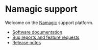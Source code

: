 # Namagic support

Welcome on the [Namagic](http://www.namagicapp.com) support platform.

* [Software documentation](https://github.com/namagicapp/support/wiki)
* [Bug reports and feature requests](https://github.com/namagicapp/support/issues)
* [Release notes](CHANGELOG.md)
